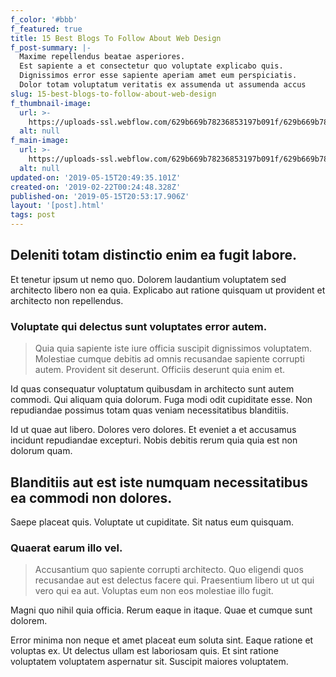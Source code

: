 ```yaml
---
f_color: '#bbb'
f_featured: true
title: 15 Best Blogs To Follow About Web Design
f_post-summary: |-
  Maxime repellendus beatae asperiores.
  Est sapiente a et consectetur quo voluptate explicabo quis.
  Dignissimos error esse sapiente aperiam amet eum perspiciatis.
  Dolor totam voluptatum veritatis ex assumenda ut assumenda accus
slug: 15-best-blogs-to-follow-about-web-design
f_thumbnail-image:
  url: >-
    https://uploads-ssl.webflow.com/629b669b78236853197b091f/629b669b78236834d27b09a2_portfolio%203%20-%20wide.svg
  alt: null
f_main-image:
  url: >-
    https://uploads-ssl.webflow.com/629b669b78236853197b091f/629b669b78236834d27b09a2_portfolio%203%20-%20wide.svg
  alt: null
updated-on: '2019-05-15T20:49:35.101Z'
created-on: '2019-02-22T00:24:48.328Z'
published-on: '2019-05-15T20:53:17.906Z'
layout: '[post].html'
tags: post
---
```


Deleniti totam distinctio enim ea fugit labore.
-----------------------------------------------

Et tenetur ipsum ut nemo quo. Dolorem laudantium voluptatem sed architecto libero non ea quia. Explicabo aut ratione quisquam ut provident et architecto non repellendus.

### Voluptate qui delectus sunt voluptates error autem.

> Quia quia sapiente iste iure officia suscipit dignissimos voluptatem. Molestiae cumque debitis ad omnis recusandae sapiente corrupti autem. Provident sit deserunt. Officiis deserunt quia enim et.

Id quas consequatur voluptatum quibusdam in architecto sunt autem commodi. Qui aliquam quia dolorum. Fuga modi odit cupiditate esse. Non repudiandae possimus totam quas veniam necessitatibus blanditiis.

Id ut quae aut libero. Dolores vero dolores. Et eveniet a et accusamus incidunt repudiandae excepturi. Nobis debitis rerum quia quia est non dolorum quam.

Blanditiis aut est iste numquam necessitatibus ea commodi non dolores.
----------------------------------------------------------------------

Saepe placeat quis. Voluptate ut cupiditate. Sit natus eum quisquam.

### Quaerat earum illo vel.

> Accusantium quo sapiente corrupti architecto. Quo eligendi quos recusandae aut est delectus facere qui. Praesentium libero ut ut qui vero qui ea aut. Voluptas eum non eos molestiae illo fugit.

Magni quo nihil quia officia. Rerum eaque in itaque. Quae et cumque sunt dolorem.

Error minima non neque et amet placeat eum soluta sint. Eaque ratione et voluptas ex. Ut delectus ullam est laboriosam quis. Et sint ratione voluptatem voluptatem aspernatur sit. Suscipit maiores voluptatem.
